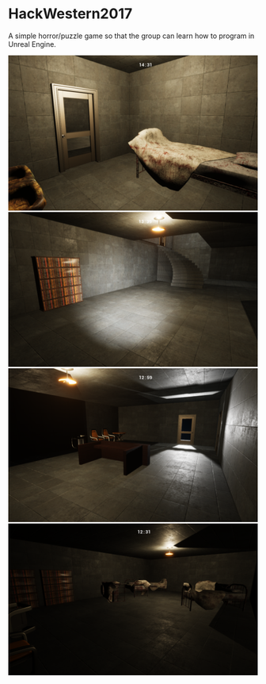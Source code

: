# HackWestern2017

A simple horror/puzzle game so that the group can learn how to program in Unreal Engine. 

![Screenshot](https://raw.githubusercontent.com/gzcharleszhang/HackWestern2017/master/Screen%20Shot%202017-11-19%20at%206.01.08%20AM.png)
![Screenshot](https://raw.githubusercontent.com/gzcharleszhang/HackWestern2017/master/Screen%20Shot%202017-11-19%20at%206.02.03%20AM.png)
![Screenshot](https://raw.githubusercontent.com/gzcharleszhang/HackWestern2017/master/Screen%20Shot%202017-11-19%20at%206.02.34%20AM.png)
![Screenshot](https://raw.githubusercontent.com/gzcharleszhang/HackWestern2017/master/Screen%20Shot%202017-11-19%20at%206.03.13%20AM.png)
